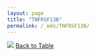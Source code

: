 ```yaml
---
layout: page
title: "TNFRSF13B"
permalink: /_mds/TNFRSF13B/
---
```


![](../../alns_9.28.22/aln_5HSAA111883_0.991.png?raw=true
)
[Back to Table](../../display)
